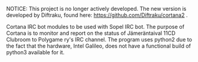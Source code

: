 NOTICE: This project is no longer actively developed. The new version is developed by Diftraku, found here: https://github.com/Diftraku/cortana2 .

Cortana IRC bot modules to be used with Sopel IRC bot.
The purpose of Cortana is to monitor and report on the status of Jämeräntaival 11CD Clubroom to Polygame ry's IRC channel.
The program uses python2 due to the fact that the hardware, Intel Galileo, does not have a functional build of python3 available for it.
